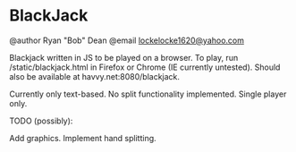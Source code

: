 # BlackJack
@author Ryan "Bob" Dean
@email lockelocke1620@yahoo.com

Blackjack written in JS to be played on a browser. 
To play, run /static/blackjack.html in Firefox or Chrome (IE currently untested).
Should also be available at havvy.net:8080/blackjack.

Currently only text-based. No split functionality implemented. Single player only.

TODO (possibly):

Add graphics.
Implement hand splitting.
